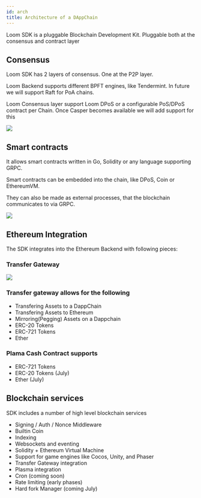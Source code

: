 ```yaml
---
id: arch 
title: Architecture of a DAppChain
---
```


Loom SDK is a pluggable Blockchain Development Kit.  Pluggable both at the consensus and contract layer

## Consensus 


Loom SDK has 2 layers of consensus. One at the P2P layer.

Loom Backend supports different BPFT engines, like Tendermint. In future we will support Raft for PoA chains. 

Loom Consensus layer support Loom DPoS or a configurable PoS/DPoS contract per Chain. Once Casper becomes available we will add support for this

![](/developers/img/loom-sdk-arch-overview.jpg)



## Smart contracts

It allows smart contracts written in Go, Solidity or any language supporting GRPC.

Smart contracts can be embedded into the chain, like DPoS, Coin or EthereumVM.

They can also be made as external processes, that the blockchain communicates to via GRPC.


![](/developers/img/loom-sdk-arch-contracts.jpg)


## Ethereum Integration

The SDK integrates into the Ethereum Backend with following pieces:

### Transfer Gateway

![](/developers/img/loom-sdk-arch-plasma.jpg)

### Transfer gateway allows for the following

* Transfering Assets to a DappChain
* Transfering Assets to Ethereum
* Mirroring(Pegging) Assets on a Dappchain
* ERC-20 Tokens
* ERC-721 Tokens
* Ether 

### Plama Cash Contract supports

* ERC-721 Tokens
* ERC-20 Tokens (July)
* Ether (July)


## Blockchain services

SDK includes a number of high level blockchain services

* Signing / Auth / Nonce Middleware
* Builtin Coin
* Indexing
* Websockets and eventing
* Solidity + Ethereum Virtual Machine
* Support for game engines like Cocos, Unity, and Phaser
* Transfer Gateway integration
* Plasma integration
* Cron  (coming soon)
* Rate limiting (early phases)
* Hard fork Manager (coming July)
